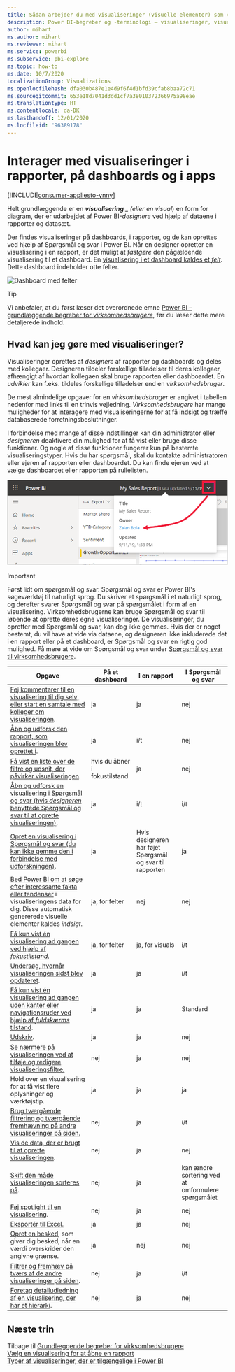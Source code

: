 ```yaml
---
title: Sådan arbejder du med visualiseringer (visuelle elementer) som virksomhedsbruger
description: Power BI-begreber og -terminologi – visualiseringer, visuelle elementer. Hvad er en visualisering/et visuelt element i Power BI?
author: mihart
ms.author: mihart
ms.reviewer: mihart
ms.service: powerbi
ms.subservice: pbi-explore
ms.topic: how-to
ms.date: 10/7/2020
LocalizationGroup: Visualizations
ms.openlocfilehash: dfa030b487e1e4d9f6f4d1bfd39cfab8baa72c71
ms.sourcegitcommit: 653e18d7041d3dd1cf7a38010372366975a98eae
ms.translationtype: HT
ms.contentlocale: da-DK
ms.lasthandoff: 12/01/2020
ms.locfileid: "96389178"
---
```

# <a name="interact-with-visuals-in-reports-dashboards-and-apps"></a>Interager med visualiseringer i rapporter, på dashboards og i apps

[!INCLUDE[consumer-appliesto-ynny](../includes/consumer-appliesto-ynny.md)]

Helt grundlæggende er en ***visualisering** _ (eller en visual*) en form for diagram, der er udarbejdet af Power BI-*designere* ved hjælp af dataene i rapporter og datasæt. 

Der findes visualiseringer på dashboards, i rapporter, og de kan oprettes ved hjælp af Spørgsmål og svar i Power BI. Når en designer opretter en visualisering i en rapport, er det muligt at *fastgøre* den pågældende visualisering til et dashboard. En [visualisering i et dashboard kaldes et *felt*](end-user-tiles.md). Dette dashboard indeholder otte felter. 

![Dashboard med felter](media/end-user-visualizations/power-bi-dashboard.png)

> [!TIP]
> Vi anbefaler, at du først læser det overordnede emne [Power BI – grundlæggende begreber for *virksomhedsbrugere*](end-user-basic-concepts.md), før du læser dette mere detaljerede indhold.

## <a name="what-can-i-do-with-visuals"></a>Hvad kan jeg gøre med visualiseringer?

Visualiseringer oprettes af *designere* af rapporter og dashboards og deles med kollegaer. Designeren tildeler forskellige tilladelser til deres kollegaer, afhængigt af hvordan kollegaen skal bruge rapporten eller dashboardet. En *udvikler* kan f.eks. tildeles forskellige tilladelser end en *virksomhedsbruger*. 

De mest almindelige opgaver for en *virksomhedsbruger* er angivet i tabellen nedenfor med links til en trinvis vejledning. *Virksomhedsbrugere* har mange muligheder for at interagere med visualiseringerne for at få indsigt og træffe databaserede forretningsbeslutninger.  

I forbindelse med mange af disse indstillinger kan din administrator eller *designeren* deaktivere din mulighed for at få vist eller bruge disse funktioner. Og nogle af disse funktioner fungerer kun på bestemte visualiseringstyper.  Hvis du har spørgsmål, skal du kontakte administratoren eller ejeren af rapporten eller dashboardet. Du kan finde ejeren ved at vælge dashboardet eller rapporten på rullelisten. 

![Titel på rulleliste, der viser ejeren](media/end-user-visualizations/power-bi-designer.png)


> [!IMPORTANT]
> Først lidt om spørgsmål og svar. Spørgsmål og svar er Power BI's søgeværktøj til naturligt sprog. Du skriver et spørgsmål i et naturligt sprog, og derefter svarer Spørgsmål og svar på spørgsmålet i form af en visualisering. Virksomhedsbrugerne kan bruge Spørgsmål og svar til løbende at oprette deres egne visualiseringer. De visualiseringer, du opretter med Spørgsmål og svar, kan dog ikke gemmes. Hvis der er noget bestemt, du vil have at vide via dataene, og designeren ikke inkluderede det i en rapport eller på et dashboard, er Spørgsmål og svar en rigtig god mulighed. Få mere at vide om Spørgsmål og svar under [Spørgsmål og svar til virksomhedsbrugere](end-user-q-and-a.md).



|Opgave  |På et dashboard  |I en rapport  | I Spørgsmål og svar
|---------|---------|---------|--------|
|[Føj kommentarer til en visualisering til dig selv, eller start en samtale med kolleger om visualiseringen](end-user-comment.md).     |  ja       |   ja      |  nej  |
|[Åbn og udforsk den rapport, som visualiseringen blev oprettet i](end-user-tiles.md).     |    ja     |   i/t      |  nej |
|[Få vist en liste over de filtre og udsnit, der påvirker visualiseringen](end-user-report-filter.md).     |    hvis du åbner i fokustilstand     |   ja      |  nej |
|[Åbn og udforsk en visualisering i Spørgsmål og svar (hvis *designeren* benyttede Spørgsmål og svar til at oprette visualiseringen)](end-user-q-and-a.md).     |   ja      |   i/t      |  i/t  |
|[Opret en visualisering i Spørgsmål og svar (du kan ikke gemme den i forbindelse med udforskningen)](end-user-q-and-a.md).     |   ja      |   Hvis designeren har føjet Spørgsmål og svar til rapporten      |  ja  |
|[Bed Power BI om at søge efter interessante fakta eller tendenser](end-user-insights.md) i visualiseringens data for dig.  Disse automatisk genererede visuelle elementer kaldes *indsigt*.     |    ja, for felter    |  nej       | nej   |
|[Få kun vist én visualisering ad gangen ved hjælp af *fokustilstand*](end-user-focus.md).     | ja, for felter        |   ja, for visuals      | i/t  |
|[Undersøg, hvornår visualiseringen sidst blev opdateret](end-user-fresh.md).     |  ja       |    ja     | i/t  |
|[Få kun vist én visualisering ad gangen uden kanter eller navigationsruder ved hjælp af *fuldskærms* tilstand](end-user-focus.md).     |   ja      |  ja       | Standard  |
|[Udskriv](end-user-print.md).     |  ja       |   ja      | nej  |
|[Se nærmere på visualiseringen ved at tilføje og redigere visualiseringsfiltre.](end-user-report-filter.md)     |    nej     |   ja      | nej  |
|Hold over en visualisering for at få vist flere oplysninger og værktøjstip.     |    ja     |   ja      | ja  |
|[Brug tværgående filtrering og tværgående fremhævning på andre visualiseringer på siden.](end-user-interactions.md)    |   nej      |   ja      | i/t  |
|[Vis de data, der er brugt til at oprette visualiseringen](end-user-show-data.md).     |  nej       |   ja      | nej  |
| [Skift den måde visualiseringen sorteres på](end-user-change-sort.md). | nej  | ja  | kan ændre sortering ved at omformulere spørgsmålet  |
| [Føj spotlight til en visualisering](end-user-spotlight.md). | nej  | ja  |  nej |
| [Eksportér til Excel.](end-user-export.md) | ja | ja | nej|
| [Opret en besked](end-user-alerts.md), som giver dig besked, når en værdi overskrider den angivne grænse.  | ja  | nej  | nej |
| [Filtrer og fremhæv på tværs af de andre visualiseringer på siden](end-user-report-filter.md).  | nej      | ja  | i/t |
| [Foretag detailudledning af en visualisering, der har et hierarki](end-user-drill.md).  | nej  | ja   | nej |

## <a name="next-steps"></a>Næste trin
Tilbage til [Grundlæggende begreber for virksomhedsbrugere](end-user-basic-concepts.md)    
[Vælg en visualisering for at åbne en rapport](end-user-report-open.md)    
[Typer af visualiseringer, der er tilgængelige i Power BI](end-user-visual-type.md)